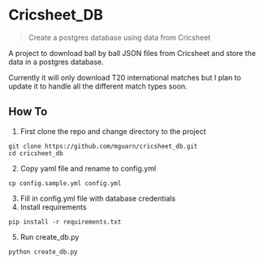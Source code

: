 # Cricsheet_DB

> Create a postgres database using  data from Cricsheet

A project to download ball by ball JSON files from Cricsheet and store the data in a postgres database. 

Currently it will only download T20 international matches but I plan to update it to handle all the different match types soon.

## How To
1. First clone the repo and change directory to the project
```
git clone https://github.com/mguarn/cricsheet_db.git
cd cricsheet_db
```
2. Copy yaml file and rename to config.yml
```
cp config.sample.yml config.yml
```
3. Fill in config.yml file with database credentials
4. Install requirements
```
pip install -r requirements.txt
```
5. Run create_db.py
```
python create_db.py
```
